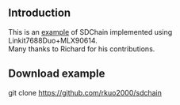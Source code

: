 ## Introduction
This is an [example](https://github.com/rkuo2000/sdchain) of SDChain implemented using Linkit7688Duo+MLX90614.  
Many thanks to Richard for his contributions.
## Download example
git clone https://github.com/rkuo2000/sdchain